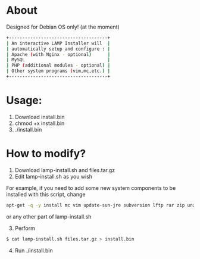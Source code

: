 About
====

Designed for Debian OS only! (at the moment)

```bash
+-------------------------------------+
| An interactive LAMP Installer will  |
| automatically setup and configure : |
| Apache (with Nginx - optional)      |
| MySQL                               |
| PHP (additional modules - optional) |
| Other system programs (vim,mc,etc.) |
+-------------------------------------+
```

Usage:
====

1. Download install.bin
2. chmod +x install.bin
3. ./install.bin

How to modify?
====

1. Download lamp-install.sh and files.tar.gz
2. Edit lamp-install.sh as you wish

For example, if you need to add some new system components to be installed with this script, change
```bash
apt-get -q -y install mc vim update-sun-jre subversion lftp rar zip unzip sudo atop iotop bash memcached sphinxsearch rsync redis-server
```
or any other part of lamp-install.sh

3. Perform 
```bash
$ cat lamp-install.sh files.tar.gz > install.bin
```

4. Run ./install.bin
